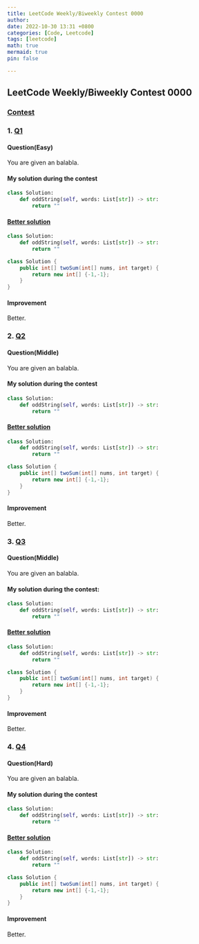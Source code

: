 ```yaml
---
title: LeetCode Weekly/Biweekly Contest 0000
author: 
date: 2022-10-30 13:31 +0800
categories: [Code, Leetcode]
tags: [leetcode]
math: true
mermaid: true
pin: false

---
```




## LeetCode Weekly/Biweekly Contest 0000



### [Contest](https://leetcode.cn/contest/biweekly-contest-90/)



### 1. [Q1](https://leetcode.cn/problems/odd-string-difference/)

#### Question(Easy)

You are given an balabla.



#### My solution during the contest

```python
class Solution:
    def oddString(self, words: List[str]) -> str:
        return ""
```



#### [Better solution](https://leetcode.cn/problems/odd-string-difference/solution/ha-xi-biao-by-endlesscheng-k6f5/)

```python
class Solution:
    def oddString(self, words: List[str]) -> str:
        return ""
```
```java
class Solution {
    public int[] twoSum(int[] nums, int target) {
        return new int[] {-1,-1};
    }
}
```



#### Improvement

Better.





### 2. [Q2](https://leetcode.cn/problems/odd-string-difference/)

#### Question(Middle)

You are given an balabla.



#### My solution during the contest

```python
class Solution:
    def oddString(self, words: List[str]) -> str:
        return ""
```



#### [Better solution](https://leetcode.cn/problems/odd-string-difference/solution/ha-xi-biao-by-endlesscheng-k6f5/)

```python
class Solution:
    def oddString(self, words: List[str]) -> str:
        return ""
```

```java
class Solution {
    public int[] twoSum(int[] nums, int target) {
        return new int[] {-1,-1};
    }
}
```



#### Improvement

Better.





### 3. [Q3](https://leetcode.cn/problems/odd-string-difference/)

#### Question(Middle)

You are given an balabla.



#### My solution during the contest:

```python
class Solution:
    def oddString(self, words: List[str]) -> str:
        return ""
```



#### [Better solution](https://leetcode.cn/problems/odd-string-difference/solution/ha-xi-biao-by-endlesscheng-k6f5/)

```python
class Solution:
    def oddString(self, words: List[str]) -> str:
        return ""
```

```java
class Solution {
    public int[] twoSum(int[] nums, int target) {
        return new int[] {-1,-1};
    }
}
```



#### Improvement

Better.





### 4. [Q4](https://leetcode.cn/problems/odd-string-difference/)

#### Question(Hard)

You are given an balabla.



#### My solution during the contest

```python
class Solution:
    def oddString(self, words: List[str]) -> str:
        return ""
```



#### [Better solution](https://leetcode.cn/problems/odd-string-difference/solution/ha-xi-biao-by-endlesscheng-k6f5/)

```python
class Solution:
    def oddString(self, words: List[str]) -> str:
        return ""
```

```java
class Solution {
    public int[] twoSum(int[] nums, int target) {
        return new int[] {-1,-1};
    }
}
```



#### Improvement

Better.

